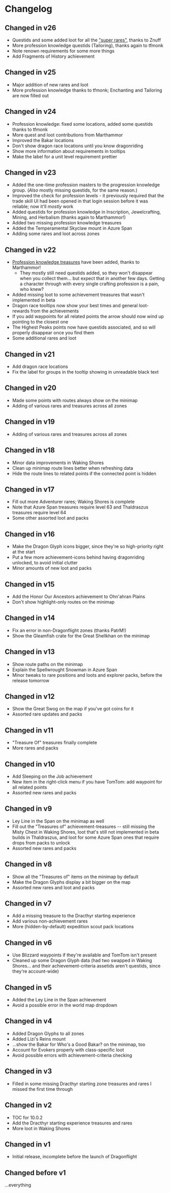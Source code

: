 # Changelog

## Changed in v26

* Questids and some added loot for all the ["super rares"](https://www.wowhead.com/news/defeat-super-rares-each-day-for-up-to-385-item-level-gear-330298), thanks to Znuff
* More profession knowledge questids (Tailoring), thanks again to tfmonk
* Note renown requirements for some more things
* Add Fragments of History achievement

## Changed in v25

* Major addition of new rares and loot
* More profession knowledge thanks to tfmonk; Enchanting and Tailoring are now filled out

## Changed in v24

* Profession knowledge: fixed some locations, added some questids thanks to tfmonk
* More quest and loot contributions from Marthammor
* Improved the Bakar locations
* Don't show dragon race locations until you know dragonriding
* Show more information about requirements in tooltips
* Make the label for a unit level requirement prettier

## Changed in v23

* Added the one-time profession masters to the progression knowledge group. (*Also* mostly missing questids, for the same reason.)
* Improved the check for profession levels - it previously required that the trade skill UI had been opened in that login session before it was reliable; now it'll *mostly* work
* Added questids for profession knowledge in Inscription, Jewelcrafting, Mining, and Herbalism (thanks again to Marthammor!)
* Added two missing profession knowledge treasures
* Added the Temperamental Skyclaw mount in Azure Span
* Adding some rares and loot across zones

## Changed in v22

* [Profession knowledge treasures](https://www.wowhead.com/guide/professions/knowledge-point-treasure-locations-dragon-isles) have been added, thanks to Marthammor!
	* They mostly still need questids added, so they won't disappear when you collect them... but expect that in another few days. Getting a character through with every single crafting profession is a pain, who knew?
* Added missing loot to some achievement treasures that wasn't implemented in beta
* Dragon race tooltips now show your best times and general loot-rewards from the achievements
* If you add waypoints for all related points the arrow should now wind up pointing to the closest one
* The Highest Peaks points now have questids associated, and so will properly disappear once you find them
* Some additional rares and loot

## Changed in v21

* Add dragon race locations
* Fix the label for groups in the tooltip showing in unreadable black text

## Changed in v20

* Made some points with routes always show on the minimap
* Adding of various rares and treasures across all zones

## Changed in v19

* Adding of various rares and treasures across all zones

## Changed in v18

* Minor data improvements in Waking Shores
* Clean up minimap route lines better when refreshing data
* Hide the route lines to related points if the connected point is hidden

## Changed in v17

* Fill out more Adventurer rares; Waking Shores is complete
* Note that Azure Span treasures require level 63 and Thaldraszus treasures require level 64
* Some other assorted loot and packs

## Changed in v16

* Make the Dragon Glyph icons bigger, since they're so high-priority right at the start
* Put a few more achievement-icons behind having dragonriding unlocked, to avoid initial clutter
* Minor amounts of new loot and packs

## Changed in v15

* Add the Honor Our Ancestors achievement to Ohn'ahran Plains
* Don't show highlight-only routes on the minimap

## Changed in v14

* Fix an error in non-Dragonflight zones (thanks PatrM!)
* Show the Gleamfish crate for the Great Shellkhan on the minimap

## Changed in v13

* Show route paths on the minimap
* Explain the Spellwrought Snowman in Azure Span
* Minor tweaks to rare positions and loots and explorer packs, before the release tomorrow

## Changed in v12

* Show the Great Swog on the map if you've got coins for it
* Assorted rare updates and packs

## Changed in v11

* "Treasure Of" treasures finally complete
* More rares and packs

## Changed in v10

* Add Sleeping on the Job achievement
* New item in the right-click menu if you have TomTom: add waypoint for all related points
* Assorted new rares and packs

## Changed in v9

* Ley Line in the Span on the minimap as well
* Fill out the "Treasures of" achievement-treasures -- still missing the Misty Chest in Waking Shores, loot that's still not implemented in beta builds in Thaldraszus, and loot for some Azure Span ones that require drops from packs to unlock
* Assorted new rares and packs

## Changed in v8

* Show all the "Treasures of" items on the minimap by default
* Make the Dragon Glyphs display a bit bigger on the map
* Assorted new rares and loot and packs

## Changed in v7

* Add a missing treasure to the Dracthyr starting experience
* Add various non-achievement rares
* More (hidden-by-default) expedition scout pack locations

## Changed in v6

* Use Blizzard waypoints if they're available and TomTom isn't present
* Cleaned up some Dragon Glyph data (had two swapped in Waking Shores... and their achievement-criteria assetids aren't questids, since they're account-wide)

## Changed in v5

* Added the Ley Line in the Span achievement
* Avoid a possible error in the world map dropdown

## Changed in v4

* Added Dragon Glyphs to all zones
* Added Lizi's Reins mount
* ...show the Bakar for Who's a Good Bakar? on the minimap, too
* Account for Evokers properly with class-specific loot
* Avoid possible errors with achievement-criteria checking

## Changed in v3

* Filled in some missing Dracthyr starting zone treasures and rares I missed the first time through

## Changed in v2

* TOC for 10.0.2
* Add the Dracthyr starting experience treasures and rares
* More loot in Waking Shores

## Changed in v1

* Initial release, incomplete before the launch of Dragonflight

## Changed before v1

...everything
